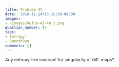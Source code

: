 ```yaml
---
title: Problem 47
date: '2016-11-14T15:15:30-08:00'
images:
- /images/Rufus-43-48_3.png
question_number: 47
tags:
- Entropy
- SmoothDyn
comments: []
---
```

Any entropy-like invariant for singularity of diff. maps?

